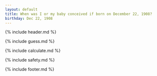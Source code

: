 ```yaml
---
layout: default
title: When was I or my baby conceived if born on December 22, 1908?
birthday: Dec 22, 1908
---
```


{% include header.md %}

{% include guess.md %}

{% include calculate.md %}

{% include safety.md %}

{% include footer.md %}



